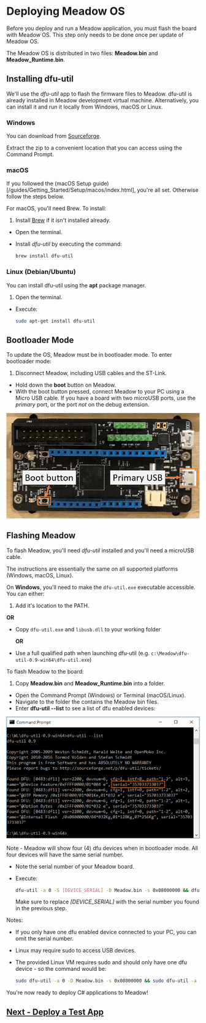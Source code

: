 # Deploying Meadow OS

Before you deploy and run a Meadow application, you must flash the board with Meadow OS. This step only needs to be done once per update of Meadow OS.

The Meadow OS is distributed in two files: **Meadow.bin** and **Meadow_Runtime.bin**.

## Installing dfu-util

We'll use the _dfu-util_ app to flash the firmware files to Meadow. dfu-util is already installed in Meadow development virtual machine.
Alternatively, you can install it and run it locally from Windows, macOS or Linux.

### Windows

You can download from [Sourceforge](http://dfu-util.sourceforge.net/releases/dfu-util-0.9-win64.zip).

Extract the zip to a convenient location that you can access using the Command Prompt.

### macOS

If you followed the (macOS Setup guide)[/guides/Getting_Started/Setup/macos/index.html], you're all set. Otherwise follow the steps below.

For macOS, you'll need Brew. To install:
 1. Install [Brew](https://brew.sh/) if it isn't installed already.
 * Open the terminal.
 * Install _dfu-util_ by executing the command:
  
   ```bash
   brew install dfu-util
   ```

### Linux (Debian/Ubuntu)

You can install dfu-util using the **apt** package manager.

 1. Open the terminal.
 * Execute:

   ```bash
   sudo apt-get install dfu-util
   ```

## Bootloader Mode

To update the OS, Meadow must be in bootloader mode. To enter bootloader mode:

 1. Disconnect Meadow, including USB cables and the ST-Link.
 * Hold down the **boot** button on Meadow.
 * With the boot button pressed, connect Meadow to your PC using a Micro USB cable. If you have a board with two microUSB ports, use the *primary* port, or the port *not* on the debug extension.
 
  ![Primary USB port](./primary_usb.png)

## Flashing Meadow

To flash Meadow, you'll need _dfu-util_ installed and you'll need a microUSB cable.

The instructions are essentially the same on all supported platforms (Windows, macOS, Linux).

On **Windows**, you'll need to make the `dfu-util.exe` executable accessible. You can either:

 1. Add it's location to the PATH.
  
   **OR**
 * Copy `dfu-util.exe` and `libusb.dll` to your working folder
  
   **OR**
 * Use a full qualified path when launching dfu-util (e.g. `c:\Meadow\dfu-util-0.9-win64\dfu-util.exe`)

To flash Meadow to the board:

 1. Copy **Meadow.bin** and **Meadow_Runtime.bin** into a folder.
 * Open the Command Prompt (Windows) or Terminal (macOS/Linux).
 * Navigate to the folder the contains the Meadow bin files.
 * Enter **dfu-util --list** to see a list of dfu enabled devices:

  ![dfu-util --list (Windows)](./dfu_serial.png)

  Note - Meadow will show four (4) dfu devices when in bootloader mode. All four devices will have the same serial number.

 * Note the serial number of your Meadow board.
 * Execute:
  
   ```bash
   dfu-util -a 0 -S [DEVICE_SERIAL] -D Meadow.bin -s 0x08000000 && dfu-util -a 0 -S [DEVICE_SERIAL] -D Meadow_Runtime.bin -s 0x08040000
   ```
   
   Make sure to replace *[DEVICE_SERIAL]* with the serial number you found in the previous step.

Notes:

 * If you only have one dfu enabled device connected to your PC, you can omit the serial number.
 * Linux may require sudo to access USB devices.
 * The provided Linux VM requires sudo and should only have one dfu device - so the command would be:

   ```bash
   sudo dfu-util -a 0 -D Meadow.bin -s 0x08000000 && sudo dfu-util -a 0 -D Meadow_Runtime.bin -s 0x08040000
   ```

You're now ready to deploy C# applications to Meadow!

## [Next - Deploy a Test App](/guides/Getting_Started/Deployment/index.html)

